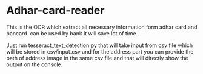 # Adhar-card-reader
This is the OCR which  extract all necessary information form adhar card and pancard. can be used by bank it will save lot of time.

Just run tesseract_text_detection.py 
that will take input from csv file which will be stored in csv/input.csv 
and for the address part you can provide the path of address image in the same csv file 
and that will directly show the output on the console.
